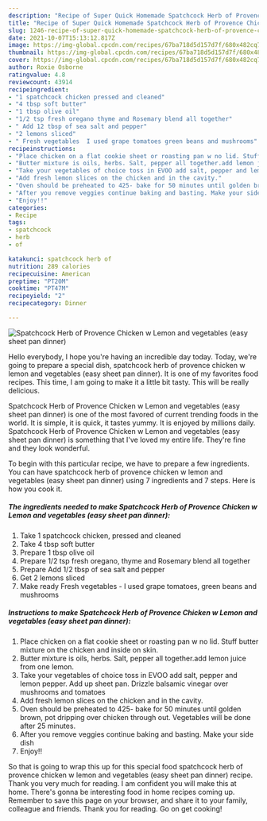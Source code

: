 ```yaml
---
description: "Recipe of Super Quick Homemade Spatchcock Herb of Provence Chicken w Lemon and vegetables (easy sheet pan dinner)"
title: "Recipe of Super Quick Homemade Spatchcock Herb of Provence Chicken w Lemon and vegetables (easy sheet pan dinner)"
slug: 1246-recipe-of-super-quick-homemade-spatchcock-herb-of-provence-chicken-w-lemon-and-vegetables-easy-sheet-pan-dinner
date: 2021-10-07T15:13:12.817Z
image: https://img-global.cpcdn.com/recipes/67ba718d5d157d7f/680x482cq70/spatchcock-herb-of-provence-chicken-w-lemon-and-vegetables-easy-sheet-pan-dinner-recipe-main-photo.jpg
thumbnail: https://img-global.cpcdn.com/recipes/67ba718d5d157d7f/680x482cq70/spatchcock-herb-of-provence-chicken-w-lemon-and-vegetables-easy-sheet-pan-dinner-recipe-main-photo.jpg
cover: https://img-global.cpcdn.com/recipes/67ba718d5d157d7f/680x482cq70/spatchcock-herb-of-provence-chicken-w-lemon-and-vegetables-easy-sheet-pan-dinner-recipe-main-photo.jpg
author: Roxie Osborne
ratingvalue: 4.8
reviewcount: 43914
recipeingredient:
- "1 spatchcock chicken pressed and cleaned"
- "4 tbsp soft butter"
- "1 tbsp olive oil"
- "1/2 tsp fresh oregano thyme and Rosemary blend all together"
- " Add 12 tbsp of sea salt and pepper"
- "2 lemons sliced"
- " Fresh vegetables  I used grape tomatoes green beans and mushrooms"
recipeinstructions:
- "Place chicken on a flat cookie sheet or roasting pan w no lid. Stuff butter mixture on the chicken and inside on skin."
- "Butter mixture is oils, herbs. Salt, pepper all together.add lemon juice from one lemon."
- "Take your vegetables of choice toss in EVOO add salt, pepper and lemon pepper. Add up sheet pan. Drizzle balsamic vinegar over mushrooms and tomatoes"
- "Add fresh lemon slices on the chicken and in the cavity."
- "Oven should be preheated to 425- bake for 50 minutes until golden brown, pot dripping over chicken through out. Vegetables will be done after 25 minutes."
- "After you remove veggies continue baking and basting. Make your side dish"
- "Enjoy!!"
categories:
- Recipe
tags:
- spatchcock
- herb
- of

katakunci: spatchcock herb of 
nutrition: 289 calories
recipecuisine: American
preptime: "PT20M"
cooktime: "PT47M"
recipeyield: "2"
recipecategory: Dinner

---
```



![Spatchcock Herb of Provence Chicken w Lemon and vegetables (easy sheet pan dinner)](https://img-global.cpcdn.com/recipes/67ba718d5d157d7f/680x482cq70/spatchcock-herb-of-provence-chicken-w-lemon-and-vegetables-easy-sheet-pan-dinner-recipe-main-photo.jpg)

Hello everybody, I hope you're having an incredible day today. Today, we're going to prepare a special dish, spatchcock herb of provence chicken w lemon and vegetables (easy sheet pan dinner). It is one of my favorites food recipes. This time, I am going to make it a little bit tasty. This will be really delicious.



Spatchcock Herb of Provence Chicken w Lemon and vegetables (easy sheet pan dinner) is one of the most favored of current trending foods in the world. It is simple, it is quick, it tastes yummy. It is enjoyed by millions daily. Spatchcock Herb of Provence Chicken w Lemon and vegetables (easy sheet pan dinner) is something that I've loved my entire life. They're fine and they look wonderful.


To begin with this particular recipe, we have to prepare a few ingredients. You can have spatchcock herb of provence chicken w lemon and vegetables (easy sheet pan dinner) using 7 ingredients and 7 steps. Here is how you cook it.

<!--inarticleads1-->

##### The ingredients needed to make Spatchcock Herb of Provence Chicken w Lemon and vegetables (easy sheet pan dinner):

1. Take 1 spatchcock chicken, pressed and cleaned
1. Take 4 tbsp soft butter
1. Prepare 1 tbsp olive oil
1. Prepare 1/2 tsp fresh oregano, thyme and Rosemary blend all together
1. Prepare  Add 1/2 tbsp of sea salt and pepper
1. Get 2 lemons sliced
1. Make ready  Fresh vegetables - I used grape tomatoes, green beans and mushrooms




<!--inarticleads2-->

##### Instructions to make Spatchcock Herb of Provence Chicken w Lemon and vegetables (easy sheet pan dinner):

1. Place chicken on a flat cookie sheet or roasting pan w no lid. Stuff butter mixture on the chicken and inside on skin.
1. Butter mixture is oils, herbs. Salt, pepper all together.add lemon juice from one lemon.
1. Take your vegetables of choice toss in EVOO add salt, pepper and lemon pepper. Add up sheet pan. Drizzle balsamic vinegar over mushrooms and tomatoes
1. Add fresh lemon slices on the chicken and in the cavity.
1. Oven should be preheated to 425- bake for 50 minutes until golden brown, pot dripping over chicken through out. Vegetables will be done after 25 minutes.
1. After you remove veggies continue baking and basting. Make your side dish
1. Enjoy!!




So that is going to wrap this up for this special food spatchcock herb of provence chicken w lemon and vegetables (easy sheet pan dinner) recipe. Thank you very much for reading. I am confident you will make this at home. There's gonna be interesting food in home recipes coming up. Remember to save this page on your browser, and share it to your family, colleague and friends. Thank you for reading. Go on get cooking!
